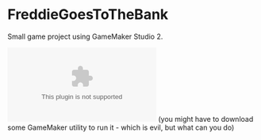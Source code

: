 # FreddieGoesToTheBank

Small game project using GameMaker Studio 2.

![Link to Executable](./FreddieGoesToTheBank.exe) (you might have to download some GameMaker utility to run it - which is evil, but what can you do)
